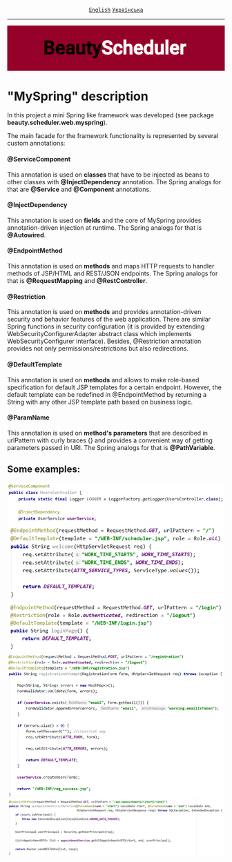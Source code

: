 <div align="center">
	<a href="https://github.com/VictorHilonenko/ServletProject/blob/master/src/main/java/beauty/scheduler/web/myspring/README.MD"><code>English</code></a>
	<a href="https://github.com/VictorHilonenko/ServletProject/blob/master/src/main/java/beauty/scheduler/web/myspring/README_uk.MD"><code>Українська</code></a>
</div>
<hr>
<div align="center">
	<img src="https://github.com/VictorHilonenko/ServletProject/raw/master/src/main/webapp/images/logo_en.png">
</div>

# "MySpring" description

In this project a mini Spring like framework was developed (see package **beauty.scheduler.web.myspring**).

The main facade for the framework functionality is represented by several custom annotations:

#### @ServiceComponent
This annotation is used on **classes** that have to be injected as beans to other classes with **@InjectDependency** annotation.
The Spring analogs for that are **@Service** and **@Component** annotations.

#### @InjectDependency
This annotation is used on **fields** and the core of MySpring provides annotation-driven injection at runtime.
The Spring analogs for that is **@Autowired**.

#### @EndpointMethod
This annotation is used on **methods** and maps HTTP requests to handler methods of JSP/HTML and REST/JSON endpoints.
The Spring analogs for that is **@RequestMapping** and **@RestController**.

#### @Restriction
This annotation is used on **methods** and provides annotation-driven security and behavior features of the web application.
There are similar Spring functions in security configuration (it is provided by extending WebSecurityConfigurerAdapter abstract class which implements WebSecurityConfigurer interface).
Besides, @Restriction annotation provides not only permissions/restrictions but also redirections.

#### @DefaultTemplate
This annotation is used on **methods** and allows to make role-based specification for default JSP templates for a certain endpoint.
However, the default template can be redefined in @EndpointMethod by returning a String with any other JSP template path based on business logic.

#### @ParamName
This annotation is used on **method's parameters** that are described in urlPattern with curly braces {} and provides a convenient way of getting parameters passed in URI.
The Spring analogs for that is **@PathVariable**.

## Some examples:
<div align="center">
	<img src="https://raw.githubusercontent.com/VictorHilonenko/ServletProject/master/src/main/webapp/images/example1.png">
</div>
<div align="center">
	<img src="https://raw.githubusercontent.com/VictorHilonenko/ServletProject/master/src/main/webapp/images/example2.png">
</div>
<div align="center">
	<img src="https://raw.githubusercontent.com/VictorHilonenko/ServletProject/master/src/main/webapp/images/example3.png">
</div>
<div align="center">
	<img src="https://raw.githubusercontent.com/VictorHilonenko/ServletProject/master/src/main/webapp/images/example4.png">
</div>
<div align="center">
	<img src="https://raw.githubusercontent.com/VictorHilonenko/ServletProject/master/src/main/webapp/images/example5.png">
</div>